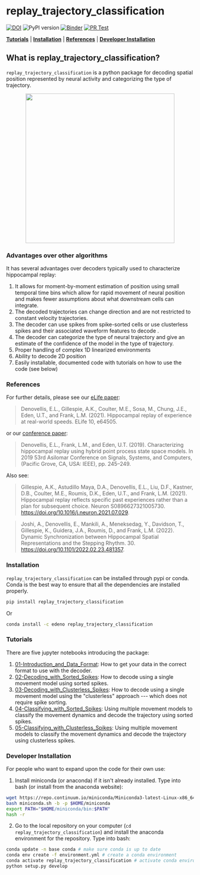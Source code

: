 # replay_trajectory_classification #
[![DOI](https://zenodo.org/badge/177004334.svg)](https://zenodo.org/badge/latestdoi/177004334)
![PyPI version](https://img.shields.io/pypi/v/replay_trajectory_classification)
[![Binder](https://mybinder.org/badge_logo.svg)](https://mybinder.org/v2/gh/Eden-Kramer-Lab/replay_trajectory_classification/master)
[![PR Test](https://github.com/Eden-Kramer-Lab/replay_trajectory_classification/actions/workflows/PR-test.yml/badge.svg)](https://github.com/Eden-Kramer-Lab/replay_trajectory_classification/actions/workflows/PR-test.yml)


[**Tutorials**](#tutorials)
| [**Installation**](#installation)
| [**References**](#references)
| [**Developer Installation**](#developer-installation)

## What is replay_trajectory_classification? ##

`replay_trajectory_classification` is a python package for decoding spatial position represented by neural activity and categorizing the type of trajectory.

<p align="center">
  <img src="fra_11_04_0001.gif" height="400"></img>
</p>

### Advantages over other algorithms ###
It has several advantages over decoders typically used to characterize hippocampal replay:
1. It allows for moment-by-moment estimation of position using small temporal time bins which allow for rapid movement of neural position and makes fewer assumptions about what downstream cells can integrate.
2. The decoded trajectories can change direction and are not restricted to constant velocity trajectories.
3. The decoder can use spikes from spike-sorted cells or use clusterless spikes and their associated waveform features to decode .
4. The decoder can categorize the type of neural trajectory and give an estimate of the confidence of the model in the type of trajectory.
5. Proper handling of complex 1D linearized environments
6. Ability to decode 2D position
7. Easily installable, documented code with tutorials on how to use the code (see below)


### References ###
For further details, please see our [eLife paper](https://doi.org/10.7554/eLife.64505):
> Denovellis, E.L., Gillespie, A.K., Coulter, M.E., Sosa, M., Chung, J.E., Eden, U.T., and Frank, L.M. (2021). Hippocampal replay of experience at real-world speeds. ELife 10, e64505.

or our [conference paper](https://doi.org/10.1109/IEEECONF44664.2019.9048688):
> Denovellis, E.L., Frank, L.M., and Eden, U.T. (2019). Characterizing hippocampal replay using hybrid point process state space models. In 2019 53rd Asilomar Conference on Signals, Systems, and Computers, (Pacific Grove, CA, USA: IEEE), pp. 245–249.

Also see:
> Gillespie, A.K., Astudillo Maya, D.A., Denovellis, E.L., Liu, D.F., Kastner, D.B., Coulter, M.E., Roumis, D.K., Eden, U.T., and Frank, L.M. (2021). Hippocampal replay reflects specific past experiences rather than a plan for subsequent choice. Neuron S0896627321005730. https://doi.org/10.1016/j.neuron.2021.07.029.

> Joshi, A., Denovellis, E., Mankili, A., Meneksedag, Y., Davidson, T., Gillespie, K., Guidera, J.A., Roumis, D., and Frank, L.M. (2022). Dynamic Synchronization between Hippocampal Spatial Representations and the Stepping Rhythm. 30. https://doi.org/10.1101/2022.02.23.481357.


### Installation ###

`replay_trajectory_classification` can be installed through pypi or conda. Conda is the best way to ensure that all the dependencies are installed properly.

```bash
pip install replay_trajectory_classification
```
Or

```bash
conda install -c edeno replay_trajectory_classification
```

### Tutorials ###
There are five jupyter notebooks introducing the package:

1. [01-Introduction_and_Data_Format](notebooks/tutorial/01-Introduction_and_Data_Format.ipynb): How to get your data in the correct format to use with the decoder.
2. [02-Decoding_with_Sorted_Spikes](notebooks/tutorial/02-Decoding_with_Sorted_Spikes.ipynb): How to decode using a single movement model using sorted spikes.
3. [03-Decoding_with_Clusterless_Spikes](notebooks/tutorial/03-Decoding_with_Clusterless_Spikes.ipynb): How to decode using a single movement model using the "clusterless" approach --- which does not require spike sorting.
4. [04-Classifying_with_Sorted_Spikes](notebooks/tutorial/04-Classifying_with_Sorted_Spikes.ipynb): Using multiple movement models to classify the movement dynamics and decode the trajectory using sorted spikes.
5. [05-Classifying_with_Clusterless_Spikes](notebooks/tutorial/05-Classifying_with_Clusterless_Spikes.ipynb): Using multiple movement models to classify the movement dynamics and decode the trajectory using clusterless spikes.

### Developer Installation ###
For people who want to expand upon the code for their own use:

1. Install miniconda (or anaconda) if it isn't already installed. Type into bash (or install from the anaconda website):
```bash
wget https://repo.continuum.io/miniconda/Miniconda3-latest-Linux-x86_64.sh -O miniconda.sh;
bash miniconda.sh -b -p $HOME/miniconda
export PATH="$HOME/miniconda/bin:$PATH"
hash -r
```

2. Go to the local repository on your computer (`cd replay_trajectory_classification`) and install the anaconda environment for the repository. Type into bash:
```bash
conda update -n base conda # make sure conda is up to date
conda env create -f environment.yml # create a conda environment
conda activate replay_trajectory_classification # activate conda environment
python setup.py develop
```
